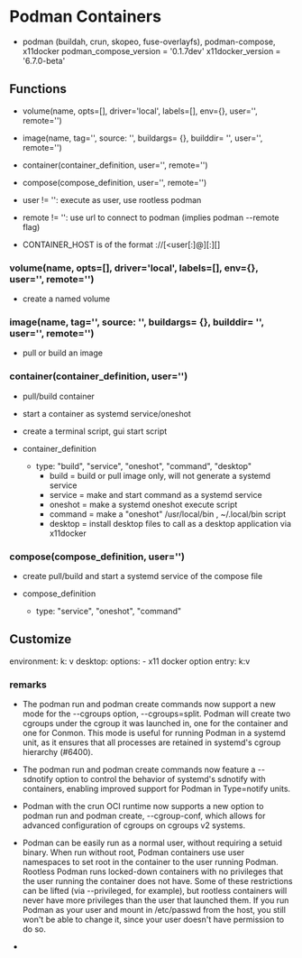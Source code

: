 # Podman Containers

+ podman (buildah, crun, skopeo, fuse-overlayfs), podman-compose, x11docker
podman_compose_version = '0.1.7dev'
x11docker_version = '6.7.0-beta'

## Functions

+ volume(name, opts=[], driver='local', labels=[], env={},     user='', remote='')
+ image(name, tag='', source: '', buildargs= {}, builddir= '', user='', remote='')
+ container(container_definition, user='', remote='')
+ compose(compose_definition,     user='', remote='')

+ user    != '': execute as user, use rootless podman
+ remote  != '': use url to connect to podman (implies podman --remote flag)
+ CONTAINER_HOST is of the format <schema>://[<user[:<password>]@]<host>[:<port>][<path>]

### volume(name, opts=[], driver='local', labels=[], env={},     user='', remote='')

+ create a named volume

### image(name, tag='', source: '', buildargs= {}, builddir= '', user='', remote='')

+ pull or build an image

### container(container_definition, user='')

+ pull/build container
+ start a container as systemd service/oneshot
+ create a terminal script, gui start script

+ container_definition
  + type: "build", "service", "oneshot", "command", "desktop"
    + build   = build or pull image only, will not generate a systemd service
    + service = make and start command as a systemd service
    + oneshot = make a systemd oneshot execute script
    + command = make a "oneshot" /usr/local/bin , ~/.local/bin script
    + desktop = install desktop files to call as a desktop application via x11docker

### compose(compose_definition, user='')

+ create pull/build and start a systemd service of the compose file

+ compose_definition
  + type: "service", "oneshot", "command"

## Customize

environment:
  k: v
desktop:
  options:
    - x11 docker option
  entry:
    k:v

### remarks

+ The podman run and podman create commands now support a new mode for the --cgroups option, --cgroups=split. Podman will create two cgroups under the cgroup it was launched in, one for the container and one for Conmon. This mode is useful for running Podman in a systemd unit, as it ensures that all processes are retained in systemd's cgroup hierarchy (#6400).

+ The podman run and podman create commands now feature a --sdnotify option to control the behavior of systemd's sdnotify with containers, enabling improved support for Podman in Type=notify units.

+ Podman with the crun OCI runtime now supports a new option to podman run and podman create, --cgroup-conf, which allows for advanced configuration of cgroups on cgroups v2 systems.

+ Podman can be easily run as a normal user, without requiring a setuid binary. When run without root, Podman containers use user namespaces to set root in the container to the user running Podman. Rootless Podman runs locked-down containers with no privileges that the user running the container does not have. Some of these restrictions can be lifted (via --privileged, for example), but rootless containers will never have more privileges than the user that launched them. If you run Podman as your user and mount in /etc/passwd from the host, you still won't be able to change it, since your user doesn't have permission to do so.
+
